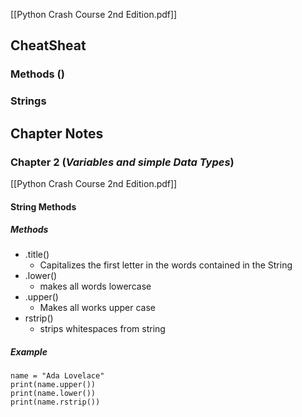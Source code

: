 [[Python Crash Course 2nd Edition.pdf]]


## CheatSheat
### Methods ()
### Strings
## Chapter Notes
### Chapter 2 (_Variables and simple Data Types_)

[[Python Crash Course 2nd Edition.pdf]]
#### String Methods
##### Methods
- .title()
	- Capitalizes the first letter in the words contained in the String
- .lower()
	- makes all words lowercase
- .upper()
	- Makes all works upper case
- rstrip()
	- strips whitespaces from string
##### Example
```
name = "Ada Lovelace"
print(name.upper())
print(name.lower())
print(name.rstrip())
```




